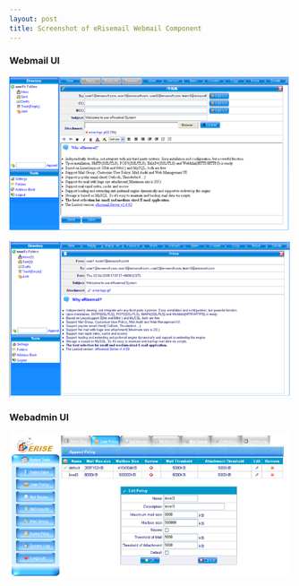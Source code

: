 ```yaml
---
layout: post
title: Screenshot of eRisemail Webmail Component
---
```


### Webmail UI

![Screenshot of eRisemail Webmail Component](/screenshot/erisemailpre1.png)

![Screenshot of eRisemail Webmail Component](/screenshot/erisemailpre2.png)

### Webadmin UI

![Screenshot of eRisemail Webmail Component](/screenshot/erisemailpre3.png)
